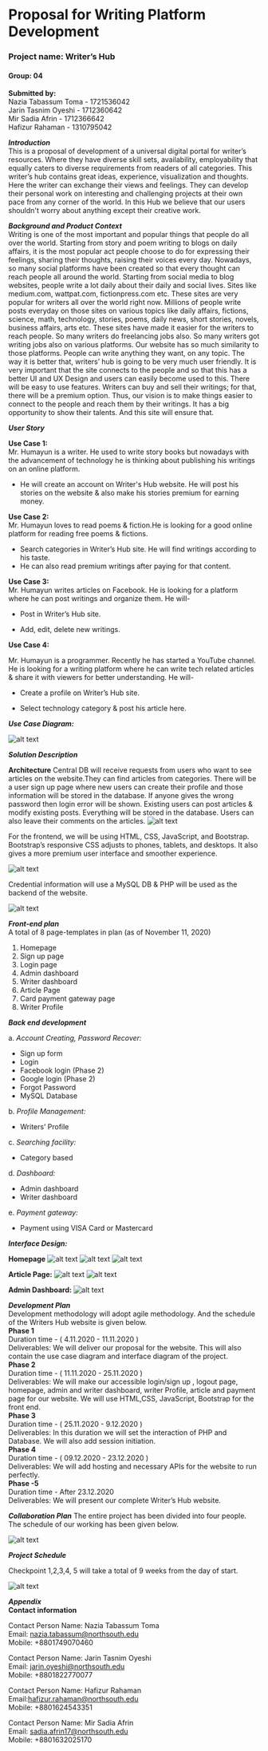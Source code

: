 # Proposal for Writing Platform Development
### Project name: Writer’s Hub 
#### Group: 04

**Submitted by:**\
Nazia Tabassum Toma - 1721536042\
Jarin Tasnim Oyeshi - 1712360642\
Mir Sadia Afrin - 1712366642\
Hafizur Rahaman - 1310795042

***Introduction***\
This is a proposal of development of a universal digital portal for writer’s resources. Where they have diverse skill sets, availability, employability that equally caters to diverse requirements from readers of all categories. This writer’s hub contains great ideas, experience, visualization and thoughts. Here the writer can exchange their views and feelings. They can develop their personal work on interesting and challenging projects at their own pace from any corner of the world. In this Hub we believe that our users shouldn't worry about anything except their creative work.

***Background and Product Context***<br/>
Writing is one of the most important and popular things that people do all over the world. Starting from story and poem writing to blogs on daily affairs, it is the most popular act people choose to do for expressing their feelings, sharing their thoughts, raising their voices every day. Nowadays, so many social platforms have been created so that every thought can reach people all around the world.
Starting from social media to blog websites, people write a lot daily about their daily and social lives. Sites like medium.com, wattpat.com, fictionpress.com etc. These sites are very popular for writers all over the world right now. Millions of people write posts everyday on those sites on various topics like daily affairs, fictions, science, math, technology, stories, poems, daily news, short stories, novels, business affairs, arts etc. These sites have made it easier for the writers to reach people. So many writers do freelancing jobs also. So many writers got writing jobs also on various platforms.
Our website has so much similarity to those platforms. People can write anything they want, on any topic. The way it is better that, writers’ hub is going to be very much user friendly. It is very important that the site connects to the people and so that this has a better UI and UX Design and users can easily become used to this. There will be easy to use features. Writers can buy and sell their writings; for that, there will be a premium option.
Thus, our vision is to make things easier to connect to the people and reach them by their writings. It has a big opportunity to show their talents. And this site will ensure that.

***User Story***

**Use Case 1:**\
Mr. Humayun is a writer. He used to write story books but nowadays with the advancement of technology he is thinking about publishing his writings on an online platform.
- He will create an account on Writer's Hub website. He will post his stories on the website & also make his stories premium for earning money. 

**Use Case 2:**\
Mr. Humayun loves to read poems & fiction.He is looking for a good online platform for reading free poems & fictions. 

- Search categories in Writer’s Hub site. He will find writings according to his taste.
- He can also read premium writings after paying for that content.

**Use Case 3:**\
Mr. Humayun writes articles on Facebook. He is looking for a platform where he can post writings and organize them. He will-

- Post in Writer’s Hub site.

- Add, edit, delete new writings.

**Use Case 4:**

Mr. Humayun is a programmer. Recently he has started a YouTube channel. He is looking for a writing platform where he can write tech related articles & share it with viewers for better understanding. He will- 

- Create a profile on Writer’s Hub site.

- Select technology category & post his article here.

***Use Case Diagram:***


![alt text](https://raw.githubusercontent.com/NaziaToma/Writer_Hub-CSE482/main/Images/final.png)

***Solution Description***

**Architecture**
Central DB will receive requests from users who want to see articles on the website.They can find articles from categories. There will be a user sign up page where new users can create their profile and those information will be stored in the database. If anyone gives the wrong password then login error will be shown. Existing users can post articles & modify existing posts. Everything will be stored in the database. Users can also leave their comments on the articles. 
![alt text](https://raw.githubusercontent.com/NaziaToma/Writer_Hub-CSE482/main/Images/system%20architecture.jpg)

For the frontend, we will be using HTML, CSS, JavaScript, and Bootstrap. Bootstrap’s responsive CSS adjusts to phones, tablets, and desktops.  It also gives a more premium user interface and smoother experience.

![alt text](https://raw.githubusercontent.com/NaziaToma/Writer_Hub-CSE482/main/Images/logo1.jpg)

Credential information will use a MySQL DB & PHP will be used as the backend of the website.

![alt text](https://raw.githubusercontent.com/NaziaToma/Writer_Hub-CSE482/main/Images/logo2.jpg)

***Front-end plan***<br/>
A total of 8 page-templates in plan (as of November 11, 2020)
1. Homepage
2. Sign up page
3. Login page
4. Admin dashboard
5. Writer dashboard
6. Article Page
7. Card payment gateway page
8. Writer Profile 

***Back end development*** <br/>

a. *Account Creating, Password Recover:*
- Sign up form
- Login
- Facebook login (Phase 2)
- Google login (Phase 2)
- Forgot Password
- MySQL Database

b. *Profile Management:*
- Writers’ Profile

c. *Searching facility:*
- Category based
      
d. *Dashboard:*
- Admin dashboard
- Writer dashboard 

e. *Payment gateway:* 
- Payment using VISA Card or Mastercard

***Interface Design:***

**Homepage**
![alt text](https://raw.githubusercontent.com/NaziaToma/Writer_Hub-CSE482/main/Images/1.PNG)
![alt text](https://raw.githubusercontent.com/NaziaToma/Writer_Hub-CSE482/main/Images/2.PNG)
![alt text](https://raw.githubusercontent.com/NaziaToma/Writer_Hub-CSE482/main/Images/3.PNG)

**Article Page:**
![alt text](https://raw.githubusercontent.com/NaziaToma/Writer_Hub-CSE482/main/Images/4.PNG)
![alt text](https://raw.githubusercontent.com/NaziaToma/Writer_Hub-CSE482/main/Images/6.PNG)

**Admin Dashboard:**
![alt text](https://raw.githubusercontent.com/NaziaToma/Writer_Hub-CSE482/main/Images/5.PNG)

***Development Plan*** <br/>
Development methodology will adopt agile methodology. And the schedule of the Writers Hub website  is given below.   
**Phase 1**<br/>
Duration time - ( 4.11.2020 -  11.11.2020 )\
Deliverables: We will deliver our proposal for the website. This will also contain the use case diagram and interface diagram of the project.\
**Phase 2**<br/>
Duration time - ( 11.11.2020 -  25.11.2020 )\
Deliverables:  We will make our accessible login/sign up , logout page, homepage, admin and writer dashboard, writer Profile, article and payment page for our website. We will use HTML,CSS, JavaScript, Bootstrap for the front end.\
**Phase 3**<br/>
Duration time - ( 25.11.2020 -  9.12.2020 )\
Deliverables:  In this duration we will set the interaction of PHP and Database. We will also add session initiation.\
**Phase 4**<br/>
Duration time - ( 09.12.2020 -  23.12.2020 )\
Deliverables:  We will add hosting and necessary APIs  for the website to run perfectly.\
**Phase -5**<br/>
Duration time - After 23.12.2020\
Deliverables:  We will present our complete Writer’s Hub website.

***Collaboration Plan***
The entire project has been divided into four people. The schedule of our working has been given below. 

![alt text](https://raw.githubusercontent.com/NaziaToma/Writer_Hub-CSE482/main/Images/Collaboration%20plan.png)



***Project Schedule***

Checkpoint 1,2,3,4, 5 will take a total of 9 weeks from the day of start. 

![alt text](https://raw.githubusercontent.com/NaziaToma/Writer_Hub-CSE482/main/Images/Project%20Schedule.jpg)


***Appendix***<br/>
**Contact information**<br/>

Contact Person Name: Nazia Tabassum Toma<br/>
Email: nazia.tabassum@northsouth.edu<br/>
Mobile: +8801749070460<br/>

Contact Person Name: Jarin Tasnim Oyeshi<br/>
Email: jarin.oyeshi@northsouth.edu<br/>
Mobile: +8801822770077<br/>

Contact Person Name: Hafizur Rahaman<br/>
Email:hafizur.rahaman@northsouth.edu<br/>
Mobile: +8801624543351<br/>

Contact Person Name: Mir Sadia Afrin<br/>
Email: sadia.afrin17@northsouth.edu<br/>
Mobile: +8801632025170<br/>











